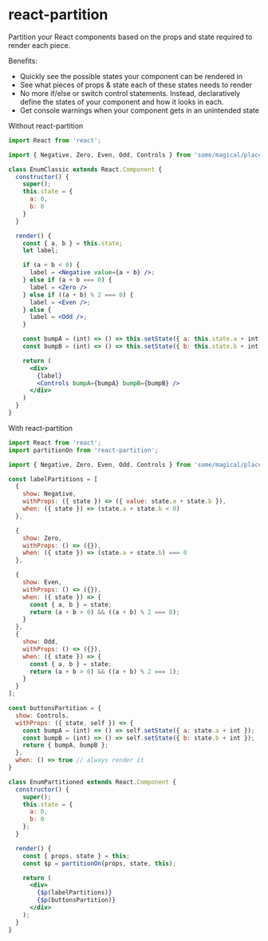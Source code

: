 # react-partition

Partition your React components based on the props and state required to render each piece.

Benefits:
* Quickly see the possible states your component can be rendered in
* See what pieces of props & state each of these states needs to render
* No more if/else or switch control statements.  Instead, declaratively define the states of your component and how it looks in each.
* Get console warnings when your component gets in an unintended state

Without react-partition
```jsx
import React from 'react';

import { Negative, Zero, Even, Odd, Controls } from 'some/magical/place';

class EnumClassic extends React.Component {
  constructor() {
    super();
    this.state = {
      a: 0,
      b: 0
    }
  }

  render() {
    const { a, b } = this.state;
    let label;

    if (a + b < 0) {
      label = <Negative value={a + b} />;
    } else if (a + b === 0) {
      label = <Zero />
    } else if ((a + b) % 2 === 0) {
      label = <Even />;
    } else {
      label = <Odd />;
    }

    const bumpA = (int) => () => this.setState({ a: this.state.a + int });
    const bumpB = (int) => () => this.setState({ b: this.state.b + int });

    return (
      <div>
        {label}
        <Controls bumpA={bumpA} bumpB={bumpB} />
      </div>
    )
  }
}

```

With react-partition
```jsx
import React from 'react';
import partitionOn from 'react-partition';

import { Negative, Zero, Even, Odd, Controls } from 'some/magical/place';

const labelPartitions = [
  {
    show: Negative,
    withProps: ({ state }) => ({ value: state.a + state.b }),
    when: ({ state }) => (state.a + state.b < 0)
  },

  {
    show: Zero,
    withProps: () => ({}),
    when: ({ state }) => (state.a + state.b) === 0
  },

  {
    show: Even,
    withProps: () => ({}),
    when: ({ state }) => {
      const { a, b } = state;
      return (a + b > 0) && ((a + b) % 2 === 0);
    }
  },
  {
    show: Odd,
    withProps: () => ({}),
    when: ({ state }) => {
      const { a, b } = state;
      return (a + b > 0) && ((a + b) % 2 === 1);
    }
  }
];

const buttonsPartition = {
  show: Controls,
  withProps: ({ state, self }) => {
    const bumpA = (int) => () => self.setState({ a: state.a + int });
    const bumpB = (int) => () => self.setState({ b: state.b + int });
    return { bumpA, bumpB };
  },
  when: () => true // always render it
}

class EnumPartitioned extends React.Component {
  constructor() {
    super();
    this.state = {
      a: 0,
      b: 0
    };
  }

  render() {
    const { props, state } = this;
    const $p = partitionOn(props, state, this);

    return (
      <div>
        {$p(labelPartitions)}
        {$p(buttonsPartition)}
      </div>
    );
  }
}
```
